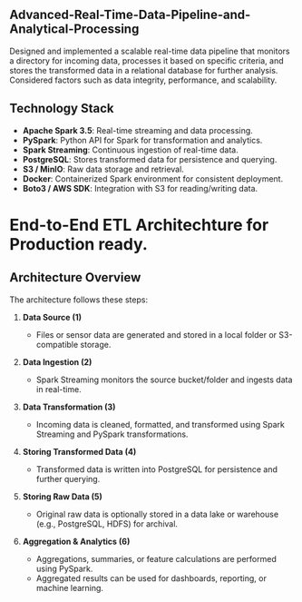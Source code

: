 ## Advanced-Real-Time-Data-Pipeline-and-Analytical-Processing
Designed and implemented a scalable real-time data pipeline that monitors a directory for incoming data, processes it based on specific criteria, and stores the transformed data in a relational database for further analysis. Considered factors such as data integrity, performance, and scalability.

## Technology Stack

- **Apache Spark 3.5**: Real-time streaming and data processing.
- **PySpark**: Python API for Spark for transformation and analytics.
- **Spark Streaming**: Continuous ingestion of real-time data.
- **PostgreSQL**: Stores transformed data for persistence and querying.
- **S3 / MinIO**: Raw data storage and retrieval.
- **Docker**: Containerized Spark environment for consistent deployment.
- **Boto3 / AWS SDK**: Integration with S3 for reading/writing data.

# End-to-End ETL Architechture for Production ready.


## Architecture Overview

The architecture follows these steps:

1. **Data Source (1)**  
   - Files or sensor data are generated and stored in a local folder or S3-compatible storage.

2. **Data Ingestion (2)**  
   - Spark Streaming monitors the source bucket/folder and ingests data in real-time.

3. **Data Transformation (3)**  
   - Incoming data is cleaned, formatted, and transformed using Spark Streaming and PySpark transformations.

4. **Storing Transformed Data (4)**  
   - Transformed data is written into PostgreSQL for persistence and further querying.

5. **Storing Raw Data (5)**  
   - Original raw data is optionally stored in a data lake or warehouse (e.g., PostgreSQL, HDFS) for archival.

6. **Aggregation & Analytics (6)**  
   - Aggregations, summaries, or feature calculations are performed using PySpark.
   - Aggregated results can be used for dashboards, reporting, or machine learning.
